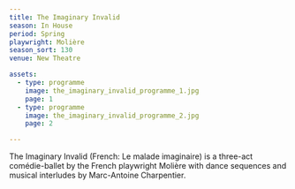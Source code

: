 ```yaml
---
title: The Imaginary Invalid
season: In House
period: Spring
playwright: Molière
season_sort: 130
venue: New Theatre

assets:
  - type: programme
    image: the_imaginary_invalid_programme_1.jpg
    page: 1
  - type: programme
    image: the_imaginary_invalid_programme_2.jpg
    page: 2

---
```


The Imaginary Invalid (French: Le malade imaginaire) is a three-act comédie-ballet by the French playwright Molière with dance sequences and musical interludes by Marc-Antoine Charpentier.
